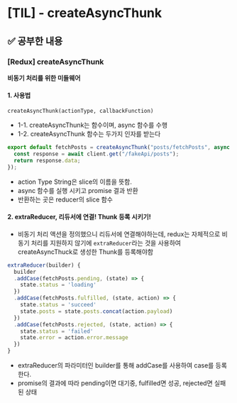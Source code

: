 # [TIL] - createAsyncThunk

## ✅ 공부한 내용

### [Redux] createAsyncThunk

**비동기 처리를 위한 미들웨어**

#### 1. 사용법

`createAsyncThunk(actionType, callbackFunction)`

- 1-1. createAsyncThunk는 함수이며, async 함수를 수행
- 1-2. createAsyncThunk 함수는 두가지 인자를 받는다

```jsx
export default fetchPosts = createAsyncThunk("posts/fetchPosts", async () => {
  const response = await client.get("/fakeApi/posts");
  return response.data;
});
```

- action Type String은 slice의 이름을 뜻함.
- async 함수를 실행 시키고 promise 결과 반환
- 반환하는 곳은 reducer의 slice 함수

#### 2. extraReducer, 리듀서에 연결! Thunk 등록 시키기!

- 비동기 처리 액션을 정의했으니 리듀서에 연결해야하는데, redux는 자체적으로 비동기 처리를 지원하지 않기에 `extraReducer`라는 것을 사용하여 createAsyncThuck로 생성한 Thunk를 등록해야함

```jsx
extraReducer(builder) {
  builder
  .addCase(fetchPosts.pending, (state) => {
    state.status = 'loading'
  })
  .addCase(fetchPosts.fulfilled, (state, action) => {
    state.status = 'succeed'
    state.posts = state.posts.concat(action.payload)
  })
  .addCase(fetchPosts.rejected, (state, action) => {
    state.status = 'failed'
    state.error = action.error.message
  })
}
```

- extraReducer의 파라미터인 builder를 통해 addCase를 사용하여 case를 등록한다.
- promise의 결과에 따라 pending이면 대기중, fulfilled면 성공, rejected면 실패된 상태
